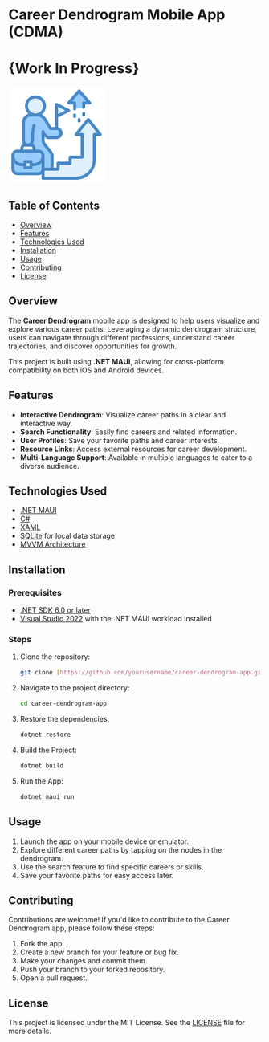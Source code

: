 # Career Dendrogram Mobile App (CDMA)
# {Work In Progress}
![Project Logo](Resources/AppIcon/Mipmap/mipmap-xxxhdpi/icon_xxxhdpi.png)

## Table of Contents

- [Overview](#overview)
- [Features](#features)
- [Technologies Used](#technologies-used)
- [Installation](#installation)
- [Usage](#usage)
- [Contributing](#contributing)
- [License](#license)

## Overview

The **Career Dendrogram** mobile app is designed to help users visualize and explore various career paths. Leveraging a dynamic dendrogram structure, users can navigate through different professions, understand career trajectories, and discover opportunities for growth.

This project is built using **.NET MAUI**, allowing for cross-platform compatibility on both iOS and Android devices.

## Features

- **Interactive Dendrogram**: Visualize career paths in a clear and interactive way.
- **Search Functionality**: Easily find careers and related information.
- **User Profiles**: Save your favorite paths and career interests.
- **Resource Links**: Access external resources for career development.
- **Multi-Language Support**: Available in multiple languages to cater to a diverse audience.

## Technologies Used

- [.NET MAUI](https://dotnet.microsoft.com/apps/maui)
- [C#](https://docs.microsoft.com/en-us/dotnet/csharp/)
- [XAML](https://docs.microsoft.com/en-us/dotnet/desktop/wpf/xaml/)
- [SQLite](https://www.sqlite.org/index.html) for local data storage
- [MVVM Architecture](https://docs.microsoft.com/en-us/dotnet/desktop/wpf/mvvm/)

## Installation

### Prerequisites

- [.NET SDK 6.0 or later](https://dotnet.microsoft.com/download/dotnet)
- [Visual Studio 2022](https://visualstudio.microsoft.com/vs/) with the .NET MAUI workload installed

### Steps

1. Clone the repository:
   ```bash
   git clone [https://github.com/yourusername/career-dendrogram-app.git](https://github.com/01Prathamesh/CDMA.git)

2. Navigate to the project directory:
   ```bash
   cd career-dendrogram-app
3. Restore the dependencies:
   ```bash
   dotnet restore
4. Build the Project:
   ```bash
   dotnet build
5. Run the App:
   ```bash
   dotnet maui run

## Usage
1. Launch the app on your mobile device or emulator.
2. Explore different career paths by tapping on the nodes in the dendrogram.
3. Use the search feature to find specific careers or skills.
4. Save your favorite paths for easy access later.

## Contributing 
Contributions are welcome! If you'd like to contribute to the Career Dendrogram app, please follow these steps:
1. Fork the app.
2. Create a new branch for your feature or bug fix.
3. Make your changes and commit them.
4. Push your branch to your forked repository.
5. Open a pull request.

## License
This project is licensed under the MIT License. See the [LICENSE](LICENSE.txt) file for more details.

